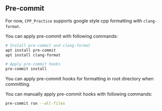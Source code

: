 ## Pre-commit

For now, `CPP_Practice` supports google style cpp formatting with `clang-format`.

You can apply pre-commit with following commands:

```bash
# Install pre-commit and clang-format
apt install pre-commit
apt install clang-format

# Apply pre-commit hooks
pre-commit install
```

You can apply pre-commit hooks for formatting in root directory when committing.

You can manually apply pre-commit hooks with following commands:
```bash
pre-commit run --all-files
```
